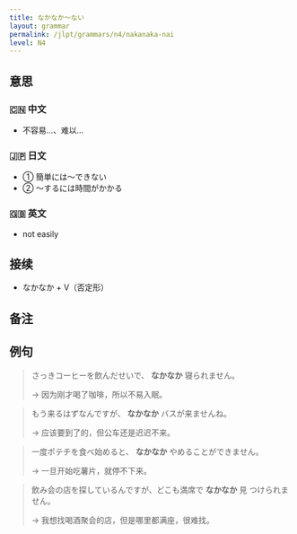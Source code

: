 ```yaml
---
title: なかなか〜ない
layout: grammar
permalink: /jlpt/grammars/n4/nakanaka-nai
level: N4
---
```


## 意思

### 🇨🇳 中文

- 不容易…、难以…

### 🇯🇵 日文

- ① 簡単には〜できない
- ② 〜するには時間がかかる

### 🇬🇧 英文

- not easily

## 接续

- なかなか + V（否定形）

## 备注


## 例句

> さっきコーヒーを飲んだせいで、 **なかなか** 寝られません。
>
> → 因为刚才喝了咖啡，所以不易入眠。

> もう来るはずなんですが、 **なかなか** バスが来ませんね。
>
> → 应该要到了的，但公车还是迟迟不来。

> 一度ポテチを食べ始めると、 **なかなか** やめることができません。
>
> → 一旦开始吃薯片，就停不下来。

> 飲み会の店を探しているんですが、どこも満席で **なかなか** 見 つけられません。
>
> → 我想找喝酒聚会的店，但是哪里都满座，很难找。

